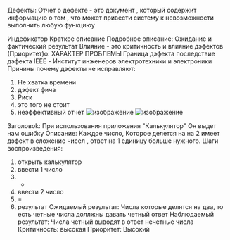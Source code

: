 Дефекты:
Отчет о дефекте - это документ , который содержит информацию о том , что может привести систему к невозможности выполнить любую функциюу

Индефикатор
Краткое описание
Подробное описаниe:
Ожидание и фактический результат
Влияние - это критичность и влияние дэфектов (Приоритет)о:
ХАРАКТЕР ПРОБЛЕМЫ 
Граница дэфекта 
последствие дэфекта
IEEE - Институт инженеров электротехники и электроники
Причины почему дэфекты не исправляют:
1) Не хватка времени
2) дэфект фича
3) Риск
4) это того не стоит
5) неэффективный отчет
![изображение](https://github.com/Hottabik/6semestr/assets/113089655/2efd8585-817a-468d-8dd9-b16877cec713)
![изображение](https://github.com/Hottabik/6semestr/assets/113089655/b6bda7b3-eeeb-4040-9152-febc3282be31)

  Заголовоk:
При использования приложения "Калькулятор" Он выдет нам ошибку
  Описание:
Каждое число, Которое делется на на 2 имеет дэфект в сложение чисел , ответ на 1 единицу больше нужного.
  Шаги воспроизведения:
1) открыть калькулятор
2) ввести 1 число
3) +
4) ввести 2 число
5) =
6) результат
  Ожидаемый результат: Числа которые делятся на два, то есть четные числа доллжны давать четный ответ
  Наблюдаемый результат: Числа четный выводят в ответ нечетные числа
   Критичность: высокая
   Приоритет: Высокий
